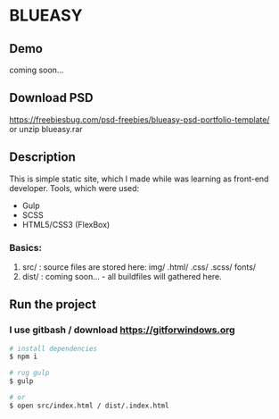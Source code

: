 # BLUEASY
## Demo
coming soon...
## Download PSD
https://freebiesbug.com/psd-freebies/blueasy-psd-portfolio-template/  
or unzip blueasy.rar
## Description
This is simple static site, which I made while was learning as front-end developer.
Tools, which were used:
- Gulp
- SCSS
- HTML5/CSS3 (FlexBox)
### Basics:
1. src/ : source files are stored here: img/ .html/ .css/ .scss/ fonts/
2. dist/ : coming soon... - all buildfiles will gathered here. 
## Run the project
### I use gitbash /  download https://gitforwindows.org
``` bash
# install dependencies
$ npm i

# rug gulp
$ gulp

# or
$ open src/index.html / dist/.index.html

